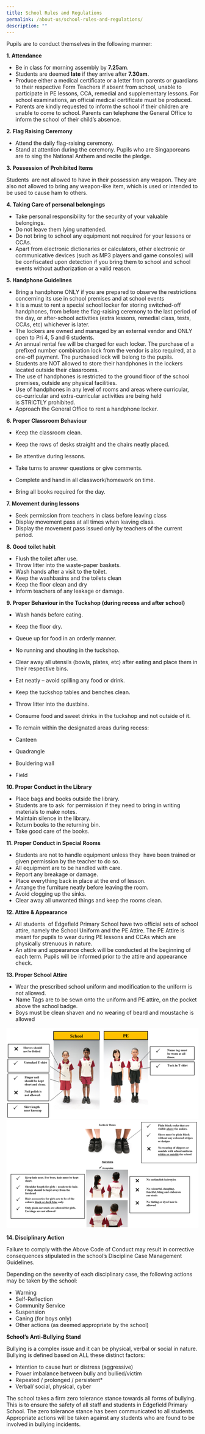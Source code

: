 ```yaml
---
title: School Rules and Regulations
permalink: /about-us/school-rules-and-regulations/
description: ""
---
```

Pupils are to conduct themselves in the following manner:

**1. Attendance**  

*   Be in class for morning assembly by **7.25am**.
*   Students are deemed **late** if they arrive after **7.30am**.
*   Produce either a medical certificate or a letter from parents or guardians to their respective Form Teachers if absent from school, unable to participate in PE lessons, CCA, remedial and supplementary lessons. For school examinations, an official medical certificate must be produced.
*   Parents are kindly requested to inform the school if their children are unable to come to school. Parents can telephone the General Office to inform the school of their child’s absence.  
      
    

**2. Flag Raising Ceremony**  

*   Attend the daily flag-raising ceremony. 
*   Stand at attention during the ceremony. Pupils who are Singaporeans are to sing the National Anthem and recite the pledge.

**3. Possession of Prohibited Items**

Students  are not allowed to have in their possession any weapon. They are also not allowed to bring any weapon-like item, which is used or intended to be used to cause ham to others.

  

**4. Taking Care of personal belongings**  

*   Take personal responsibility for the security of your valuable belongings. 
*   Do not leave them lying unattended.
*   Do not bring to school any equipment not required for your lessons or CCAs.
*   Apart from electronic dictionaries or calculators, other electronic or communicative devices (such as MP3 players and game consoles) will be confiscated upon detection if you bring them to school and school events without authorization or a valid reason.

**5. Handphone Guidelines**

*   Bring a handphone ONLY if you are prepared to observe the restrictions concerning its use in school premises and at school events
*   It is a must to rent a special school locker for storing switched-off handphones, from before the flag-raising ceremony to the last period of the day, or after-school activities (extra lessons, remedial class, tests, CCAs, etc) whichever is later. 
*   The lockers are owned and managed by an external vendor and ONLY open to Pri 4, 5 and 6 students.
*   An annual rental fee will be charged for each locker. The purchase of a prefixed number combination lock from the vendor is also required, at a one-off payment. The purchased lock will belong to the pupils.
*   Students are NOT allowed to store their handphones in the lockers located outside their classrooms. ·   
*   The use of handphones is restricted to the ground floor of the school premises, outside any physical facilities. 
*   Use of handphones in any level of rooms and areas where curricular, co-curricular and extra-curricular activities are being held is STRICTLY prohibited.      
*   Approach the General Office to rent a handphone locker.

  

**6. Proper Classroom Behaviour**

*   Keep the classroom clean.  
    
*   Keep the rows of desks straight and the chairs neatly placed.
*   Be attentive during lessons.
*   Take turns to answer questions or give comments.
*   Complete and hand in all classwork/homework on time.
*   Bring all books required for the day.

  

**7. Movement during lessons**

*   Seek permission from teachers in class before leaving class
*   Display movement pass at all times when leaving class.
*   Display the movement pass issued only by teachers of the current period.

  

**8. Good toilet habit**

*   Flush the toilet after use.
*   Throw litter into the waste-paper baskets.
*   Wash hands after a visit to the toilet.
*   Keep the washbasins and the toilets clean
*   Keep the floor clean and dry
*   Inform teachers of any leakage or damage.

  
**9. Proper Behaviour in the Tuckshop (during recess and after school)**  

*   Wash hands before eating. 
*   Keep the floor dry. 
*   Queue up for food in an orderly manner. 
*   No running and shouting in the tuckshop. 
*   Clear away all utensils (bowls, plates, etc) after eating and place them in their respective bins. 
*   Eat neatly – avoid spilling any food or drink. 
*   Keep the tuckshop tables and benches clean. 
*   Throw litter into the dustbins. 
*   Consume food and sweet drinks in the tuckshop and not outside of it.  
*   To remain within the designated areas during recess: 

*   Canteen
*   Quadrangle
*   Bouldering wall
*   Field

**10. Proper Conduct in the Library**  

*   Place bags and books outside the library. 
*   Students are to ask  for permission if they need to bring in writing materials to make notes. 
*   Maintain silence in the library. 
*   Return books to the returning bin. 
*   Take good care of the books.

**11. Proper Conduct in Special Rooms**

*   Students are not to handle equipment unless they  have been trained or given permission by the teacher to do so. 
*   All equipment are to be handled with care. 
*   Report any breakage or damage. 
*   Place everything back in place at the end of lesson. 
*   Arrange the furniture neatly before leaving the room. 
*   Avoid clogging up the sinks. 
*   Clear away all unwanted things and keep the rooms clean.

  

**12. Attire & Appearance**  

*   All students  of Edgefield Primary School have two official sets of school attire, namely the School Uniform and the PE Attire. The PE Attire is meant for pupils to wear during PE lessons and CCAs which are physically strenuous in nature.
*   An attire and appearance check will be conducted at the beginning of each term. Pupils will be informed prior to the attire and appearance check.

  

**13. Proper School Attire**

*   Wear the prescribed school uniform and modification to the uniform is not allowed. 
*   Name Tags are to be sewn onto the uniform and PE attire, on the pocket above the school badge. 
*   Boys must be clean shaven and no wearing of beard and moustache is allowed

![](/images/Proper%20School%20Attire.png)
![](/images/Proper%20School%20Attire2.png)

**14. Disciplinary Action**

Failure to comply with the Above Code of Conduct may result in corrective consequences stipulated in the school’s Discipline Case Management Guidelines. 

  

Depending on the severity of each disciplinary case, the following actions may be taken by the school:

*   Warning
*   Self-Reflection
*   Community Service 
*   Suspension 
*   Caning (for boys only)
*   Other actions (as deemed appropriate by the school)

**School’s Anti-Bullying Stand**  

Bullying is a complex issue and it can be physical, verbal or social in nature. Bullying is defined based on ALL these distinct factors:

*   Intention to cause hurt or distress (aggressive)
*   Power imbalance between bully and bullied/victim
*   Repeated / prolonged / persistent\* 
*   Verbal/ social, physical, cyber

The school takes a firm zero tolerance stance towards all forms of bullying. This is to ensure the safety of all staff and students in Edgefield Primary School. The zero tolerance stance has been communicated to all students. Appropriate actions will be taken against any students who are found to be involved in bullying incidents.